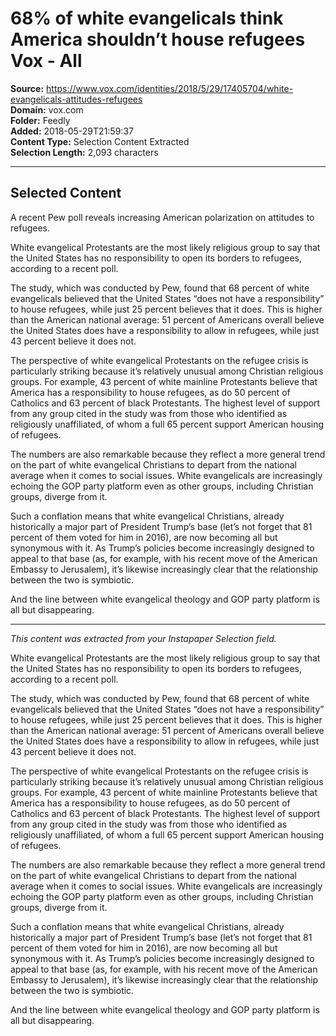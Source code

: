 # 68% of white evangelicals think America shouldn’t house refugees Vox - All

**Source:** https://www.vox.com/identities/2018/5/29/17405704/white-evangelicals-attitudes-refugees  
**Domain:** vox.com  
**Folder:** Feedly  
**Added:** 2018-05-29T21:59:37  
**Content Type:** Selection Content Extracted  
**Selection Length:** 2,093 characters  


---

## Selected Content

A recent Pew poll reveals increasing American polarization on attitudes to refugees.

White evangelical Protestants are the most likely religious group to say that the United States has no responsibility to open its borders to refugees, according to a recent poll.

The study, which was conducted by Pew, found that 68 percent of white evangelicals believed that the United States “does not have a responsibility” to house refugees, while just 25 percent believes that it does. This is higher than the American national average: 51 percent of Americans overall believe the United States does have a responsibility to allow in refugees, while just 43 percent believe it does not.

The perspective of white evangelical Protestants on the refugee crisis is particularly striking because it’s relatively unusual among Christian religious groups. For example, 43 percent of white mainline Protestants believe that America has a responsibility to house refugees, as do 50 percent of Catholics and 63 percent of black Protestants. The highest level of support from any group cited in the study was from those who identified as religiously unaffiliated, of whom a full 65 percent support American housing of refugees.

The numbers are also remarkable because they reflect a more general trend on the part of white evangelical Christians to depart from the national average when it comes to social issues. White evangelicals are increasingly echoing the GOP party platform even as other groups, including Christian groups, diverge from it.

Such a conflation means that white evangelical Christians, already historically a major part of President Trump’s base (let’s not forget that 81 percent of them voted for him in 2016), are now becoming all but synonymous with it. As Trump’s policies become increasingly designed to appeal to that base (as, for example, with his recent move of the American Embassy to Jerusalem), it’s likewise increasingly clear that the relationship between the two is symbiotic.

And the line between white evangelical theology and GOP party platform is all but disappearing.

---

*This content was extracted from your Instapaper Selection field.*

White evangelical Protestants are the most likely religious group to say that the United States has no responsibility to open its borders to refugees, according to a recent poll.

The study, which was conducted by Pew, found that 68 percent of white evangelicals believed that the United States “does not have a responsibility” to house refugees, while just 25 percent believes that it does. This is higher than the American national average: 51 percent of Americans overall believe the United States does have a responsibility to allow in refugees, while just 43 percent believe it does not.

The perspective of white evangelical Protestants on the refugee crisis is particularly striking because it’s relatively unusual among Christian religious groups. For example, 43 percent of white mainline Protestants believe that America has a responsibility to house refugees, as do 50 percent of Catholics and 63 percent of black Protestants. The highest level of support from any group cited in the study was from those who identified as religiously unaffiliated, of whom a full 65 percent support American housing of refugees.

The numbers are also remarkable because they reflect a more general trend on the part of white evangelical Christians to depart from the national average when it comes to social issues. White evangelicals are increasingly echoing the GOP party platform even as other groups, including Christian groups, diverge from it.

Such a conflation means that white evangelical Christians, already historically a major part of President Trump’s base (let’s not forget that 81 percent of them voted for him in 2016), are now becoming all but synonymous with it. As Trump’s policies become increasingly designed to appeal to that base (as, for example, with his recent move of the American Embassy to Jerusalem), it’s likewise increasingly clear that the relationship between the two is symbiotic.

And the line between white evangelical theology and GOP party platform is all but disappearing.
